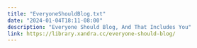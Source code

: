 ```yaml
---
title: "EveryoneShouldBlog.txt"
date: "2024-01-04T18:11-08:00"
description: "Everyone Should Blog, And That Includes You"
link: https://library.xandra.cc/everyone-should-blog/
---
```

